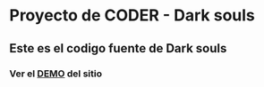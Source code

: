 # Proyecto de CODER - Dark souls

## Este es el codigo fuente de Dark souls

### Ver el [DEMO](https://zatfort.github.io/DS_PROJECT-CODER/) del sitio
